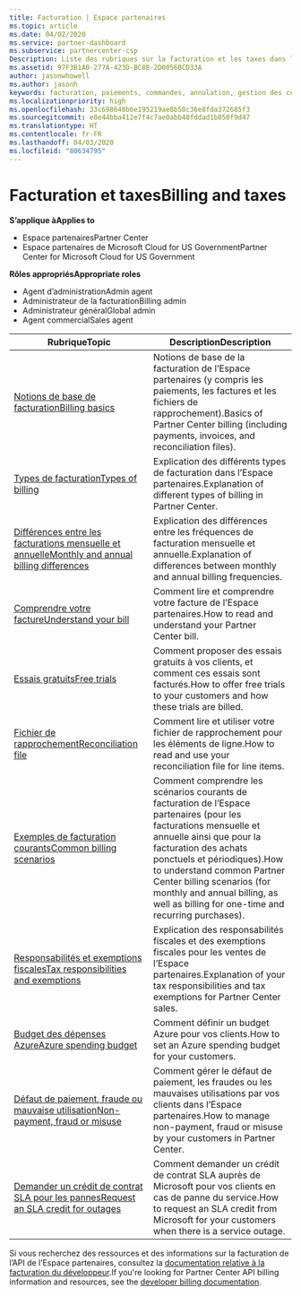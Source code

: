 ```yaml
---
title: Facturation | Espace partenaires
ms.topic: article
ms.date: 04/02/2020
ms.service: partner-dashboard
ms.subservice: partnercenter-csp
Description: Liste des rubriques sur la facturation et les taxes dans l’Espace partenaires, notamment des informations sur les ressources de facturation, les factures, la facturation CSP et les taxes.
ms.assetid: 97F3B1A0-277A-423D-BC8B-2D0056BCD33A
author: jasonwhowell
ms.author: jasonh
keywords: facturation, paiements, commandes, annulation, gestion des commandes, absence de paiement, fraude, mauvaise utilisation, taxes, exonérations fiscales, fichiers de rapprochement, fichier de rapprochement
ms.localizationpriority: high
ms.openlocfilehash: 33c698648b6e195219ae8b58c36e8fda372685f3
ms.sourcegitcommit: e8e44bba412e7f4c7ae0abb48fddad1b050f9d47
ms.translationtype: HT
ms.contentlocale: fr-FR
ms.lasthandoff: 04/03/2020
ms.locfileid: "80634795"
---
```

# <a name="billing-and-taxes"></a><span data-ttu-id="18948-104">Facturation et taxes</span><span class="sxs-lookup"><span data-stu-id="18948-104">Billing and taxes</span></span>

<span data-ttu-id="18948-105">**S’applique à**</span><span class="sxs-lookup"><span data-stu-id="18948-105">**Applies to**</span></span>

- <span data-ttu-id="18948-106">Espace partenaires</span><span class="sxs-lookup"><span data-stu-id="18948-106">Partner Center</span></span>
- <span data-ttu-id="18948-107">Espace partenaires de Microsoft Cloud for US Government</span><span class="sxs-lookup"><span data-stu-id="18948-107">Partner Center for Microsoft Cloud for US Government</span></span>

<span data-ttu-id="18948-108">**Rôles appropriés**</span><span class="sxs-lookup"><span data-stu-id="18948-108">**Appropriate roles**</span></span>

- <span data-ttu-id="18948-109">Agent d’administration</span><span class="sxs-lookup"><span data-stu-id="18948-109">Admin agent</span></span>
- <span data-ttu-id="18948-110">Administrateur de la facturation</span><span class="sxs-lookup"><span data-stu-id="18948-110">Billing admin</span></span>
- <span data-ttu-id="18948-111">Administrateur général</span><span class="sxs-lookup"><span data-stu-id="18948-111">Global admin</span></span>
- <span data-ttu-id="18948-112">Agent commercial</span><span class="sxs-lookup"><span data-stu-id="18948-112">Sales agent</span></span>

| <span data-ttu-id="18948-113">Rubrique</span><span class="sxs-lookup"><span data-stu-id="18948-113">Topic</span></span> | <span data-ttu-id="18948-114">Description</span><span class="sxs-lookup"><span data-stu-id="18948-114">Description</span></span> |
| ----- | ----------- |
| [<span data-ttu-id="18948-115">Notions de base de facturation</span><span class="sxs-lookup"><span data-stu-id="18948-115">Billing basics</span></span>](billing-basics.md) | <span data-ttu-id="18948-116">Notions de base de la facturation de l’Espace partenaires (y compris les paiements, les factures et les fichiers de rapprochement).</span><span class="sxs-lookup"><span data-stu-id="18948-116">Basics of Partner Center billing (including payments, invoices, and reconciliation files).</span></span> |
| [<span data-ttu-id="18948-117">Types de facturation</span><span class="sxs-lookup"><span data-stu-id="18948-117">Types of billing</span></span>](billing-different-types.md) | <span data-ttu-id="18948-118">Explication des différents types de facturation dans l’Espace partenaires.</span><span class="sxs-lookup"><span data-stu-id="18948-118">Explanation of different types of billing in Partner Center.</span></span> |
| [<span data-ttu-id="18948-119">Différences entre les facturations mensuelle et annuelle</span><span class="sxs-lookup"><span data-stu-id="18948-119">Monthly and annual billing differences</span></span>](billing-annual-monthly.md) | <span data-ttu-id="18948-120">Explication des différences entre les fréquences de facturation mensuelle et annuelle.</span><span class="sxs-lookup"><span data-stu-id="18948-120">Explanation of differences between monthly and annual billing frequencies.</span></span> |
| [<span data-ttu-id="18948-121">Comprendre votre facture</span><span class="sxs-lookup"><span data-stu-id="18948-121">Understand your bill</span></span>](read-your-bill.md) | <span data-ttu-id="18948-122">Comment lire et comprendre votre facture de l’Espace partenaires.</span><span class="sxs-lookup"><span data-stu-id="18948-122">How to read and understand your Partner Center bill.</span></span> |
| [<span data-ttu-id="18948-123">Essais gratuits</span><span class="sxs-lookup"><span data-stu-id="18948-123">Free trials</span></span>](offer-your-customers-trials-of-microsoft-products.md) | <span data-ttu-id="18948-124">Comment proposer des essais gratuits à vos clients, et comment ces essais sont facturés.</span><span class="sxs-lookup"><span data-stu-id="18948-124">How to offer free trials to your customers and how these trials are billed.</span></span> |
| [<span data-ttu-id="18948-125">Fichier de rapprochement</span><span class="sxs-lookup"><span data-stu-id="18948-125">Reconciliation file</span></span>](use-the-reconciliation-files.md) | <span data-ttu-id="18948-126">Comment lire et utiliser votre fichier de rapprochement pour les éléments de ligne.</span><span class="sxs-lookup"><span data-stu-id="18948-126">How to read and use your reconciliation file for line items.</span></span> |
| [<span data-ttu-id="18948-127">Exemples de facturation courants</span><span class="sxs-lookup"><span data-stu-id="18948-127">Common billing scenarios</span></span>](common-billing-scenarios.md) | <span data-ttu-id="18948-128">Comment comprendre les scénarios courants de facturation de l’Espace partenaires (pour les facturations mensuelle et annuelle ainsi que pour la facturation des achats ponctuels et périodiques).</span><span class="sxs-lookup"><span data-stu-id="18948-128">How to understand common Partner Center billing scenarios (for monthly and annual billing, as well as billing for one-time and recurring purchases).</span></span> |
| [<span data-ttu-id="18948-129">Responsabilités et exemptions fiscales</span><span class="sxs-lookup"><span data-stu-id="18948-129">Tax responsibilities and exemptions</span></span>](tax-and-tax-exemptions.md) | <span data-ttu-id="18948-130">Explication des responsabilités fiscales et des exemptions fiscales pour les ventes de l’Espace partenaires.</span><span class="sxs-lookup"><span data-stu-id="18948-130">Explanation of your tax responsibilities and tax exemptions for Partner Center sales.</span></span> |
| [<span data-ttu-id="18948-131">Budget des dépenses Azure</span><span class="sxs-lookup"><span data-stu-id="18948-131">Azure spending budget</span></span>](set-an-azure-spending-budget-for-your-customers.md) | <span data-ttu-id="18948-132">Comment définir un budget Azure pour vos clients.</span><span class="sxs-lookup"><span data-stu-id="18948-132">How to set an Azure spending budget for your customers.</span></span> |
| [<span data-ttu-id="18948-133">Défaut de paiement, fraude ou mauvaise utilisation</span><span class="sxs-lookup"><span data-stu-id="18948-133">Non-payment, fraud or misuse</span></span>](non-payment--fraud--or-misuse.md) | <span data-ttu-id="18948-134">Comment gérer le défaut de paiement, les fraudes ou les mauvaises utilisations par vos clients dans l’Espace partenaires.</span><span class="sxs-lookup"><span data-stu-id="18948-134">How to manage non-payment, fraud or misuse by your customers in Partner Center.</span></span> |
| [<span data-ttu-id="18948-135">Demander un crédit de contrat SLA pour les pannes</span><span class="sxs-lookup"><span data-stu-id="18948-135">Request an SLA credit for outages</span></span>](request-credit.md) | <span data-ttu-id="18948-136">Comment demander un crédit de contrat SLA auprès de Microsoft pour vos clients en cas de panne du service.</span><span class="sxs-lookup"><span data-stu-id="18948-136">How to request an SLA credit from Microsoft for your customers when there is a service outage.</span></span> |

<span data-ttu-id="18948-137">Si vous recherchez des ressources et des informations sur la facturation de l’API de l’Espace partenaires, consultez la [documentation relative à la facturation du développeur](https://docs.microsoft.com/partner-center/develop/manage-billing).</span><span class="sxs-lookup"><span data-stu-id="18948-137">If you're looking for Partner Center API billing information and resources, see the [developer billing documentation](https://docs.microsoft.com/partner-center/develop/manage-billing).</span></span>
